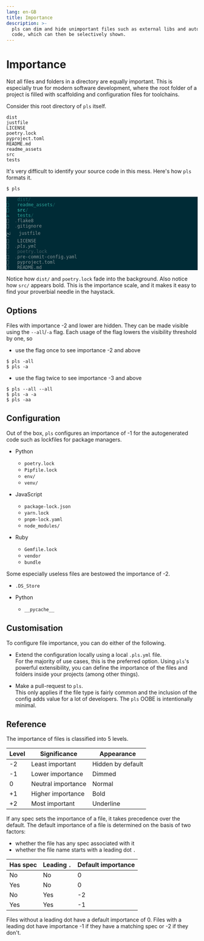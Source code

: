 ```yaml
---
lang: en-GB
title: Importance
description: >-
  pls can dim and hide unimportant files such as external libs and autogenerated
  code, which can then be selectively shown.
---
```


# Importance

Not all files and folders in a directory are equally important. This is
especially true for modern software development, where the root folder of a
project is filled with scaffolding and configuration files for toolchains.

Consider this root directory of `pls` itself.

```:no-line-numbers
dist
justfile
LICENSE
poetry.lock
pyproject.toml
README.md
readme_assets
src
tests
```

It's very difficult to identify your source code in this mess. Here's how `pls`
formats it.

```:no-line-numbers
$ pls
```

<div
    style="background-color: #002b36; color: #839496;"
    class="language-">
  <pre style="color: inherit;"><code style="color: inherit;"><span style="color: #156667; text-decoration-color: #156667"></span>  <span style="color: #156667; text-decoration-color: #156667"> dist/</span>                  
<span style="color: #2aa198; text-decoration-color: #2aa198"></span>  <span style="color: #2aa198; text-decoration-color: #2aa198"> readme_assets</span><span style="color: #156667; text-decoration-color: #156667">/</span>         
<span style="color: #2aa198; text-decoration-color: #2aa198; font-weight: bold"></span>  <span style="color: #2aa198; text-decoration-color: #2aa198; font-weight: bold"> src</span><span style="color: #156667; text-decoration-color: #156667; font-weight: bold">/</span>                   
<span style="color: #2aa198; text-decoration-color: #2aa198">ﭧ</span>  <span style="color: #2aa198; text-decoration-color: #2aa198"> tests</span><span style="color: #156667; text-decoration-color: #156667">/</span>                 
  <span style="color: #415f66; text-decoration-color: #415f66">.</span>flake8                 
  <span style="color: #415f66; text-decoration-color: #415f66">.</span>gitignore              
ﰌ   justfile               
   LICENSE                
<span style="font-style: italic"></span>  <span style="color: #415f66; text-decoration-color: #415f66; font-style: italic">.</span><span style="font-style: italic">pls.yml</span>                
<span style="color: #415f66; text-decoration-color: #415f66"></span>  <span style="color: #415f66; text-decoration-color: #415f66"> poetry.lock</span>            
  <span style="color: #415f66; text-decoration-color: #415f66">.</span>pre-commit-config.yaml 
   pyproject.toml         
   README.md              
</code></pre>
</div>

Notice how `dist/` and `poetry.lock` fade into the background. Also notice how
`src/` appears bold. This is the importance scale, and it makes it easy to find
your proverbial needle in the haystack.

## Options

Files with importance -2 and lower are hidden. They can be made visible using
the `--all`/`-a` flag. Each usage of the flag lowers the visibility threshold by
one, so

- use the flag once to see importance -2 and above

```:no-line-numbers
$ pls -all
$ pls -a
```

- use the flag twice to see importance -3 and above

```:no-line-numbers
$ pls --all --all
$ pls -a -a
$ pls -aa
```

## Configuration

Out of the box, `pls` configures an importance of -1 for the autogenerated code
such as lockfiles for package managers.

- Python

  - `poetry.lock`
  - `Pipfile.lock`
  - `env/`
  - `venv/`

- JavaScript

  - `package-lock.json`
  - `yarn.lock`
  - `pnpm-lock.yaml`
  - `node_modules/`

- Ruby
  - `Gemfile.lock`
  - `vendor`
  - `bundle`

Some especially useless files are bestowed the importance of -2.

- `.DS_Store`

- Python
  - `__pycache__`

## Customisation

To configure file importance, you can do either of the following.

- Extend the configuration locally using a local `.pls.yml` file.  
  For the majority of use cases, this is the preferred option. Using `pls`'s
  powerful extensibility, you can define the importance of the files and folders
  inside your projects (among other things).

- Make a pull-request to `pls`.  
  This only applies if the file type is fairly common and the inclusion of the
  config adds value for a lot of developers. The `pls` OOBE is intentionally
  minimal.

## Reference

The importance of files is classified into 5 levels.

| Level | Significance       | Appearance        |
| ----- | ------------------ | ----------------- |
| -2    | Least important    | Hidden by default |
| -1    | Lower importance   | Dimmed            |
| 0     | Neutral importance | Normal            |
| +1    | Higher importance  | Bold              |
| +2    | Most important     | Underline         |

If any spec sets the importance of a file, it takes precedence over the default.
The default importance of a file is determined on the basis of two factors:

- whether the file has any spec associated with it
- whether the file name starts with a leading dot `.`

| Has spec | Leading `.` | Default importance |
| -------- | ----------- | ------------------ |
| No       | No          | 0                  |
| Yes      | No          | 0                  |
| No       | Yes         | -2                 |
| Yes      | Yes         | -1                 |

Files without a leading dot have a default importance of 0. Files with a leading
dot have importance -1 if they have a matching spec or -2 if they don't.
